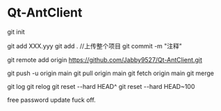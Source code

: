 # Qt-AntClient
git init

git add XXX.yyy
git add . //上传整个项目
git commit -m "注释"

git remote add origin https://github.com/Jabby9527/Qt-AntClient.git

git push -u origin main
git pull origin main
git fetch origin main 
git merge

git log
git relog
git reset --hard HEAD^
git reset --hard HEAD~100
 
free password update fuck off.